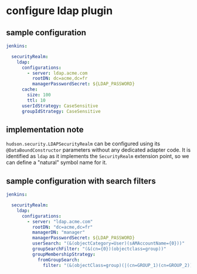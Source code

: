 # configure ldap plugin

## sample configuration

```yaml
jenkins:

  securityRealm:
    ldap:
      configurations:
        - server: ldap.acme.com
          rootDN: dc=acme,dc=fr
          managerPasswordSecret: ${LDAP_PASSWORD}
      cache:
        size: 100
        ttl: 10
      userIdStrategy: CaseSensitive
      groupIdStrategy: CaseSensitive
```

## implementation note

`hudson.security.LDAPSecurityRealm` can be configured using its `@DataBoundConstructor` parameters without any dedicated
adapter code.
It is identified as `ldap` as it implements the `SecurityRealm` extension point, so we can define a "natural" symbol name 
for it.  

## sample configuration with search filters

```yaml
jenkins:

  securityRealm:
    ldap:
      configurations:
        - server: "ldap.acme.com"
          rootDN: "dc=acme,dc=fr"
          managerDN: "manager"
          managerPasswordSecret: ${LDAP_PASSWORD}
          userSearch: "(&(objectCategory=User)(sAMAccountName={0}))"
          groupSearchFilter: "(&(cn={0})(objectclass=group))"
          groupMembershipStrategy:
            fromGroupSearch:
              filter: "(&(objectClass=group)(|(cn=GROUP_1)(cn=GROUP_2)))"
```
